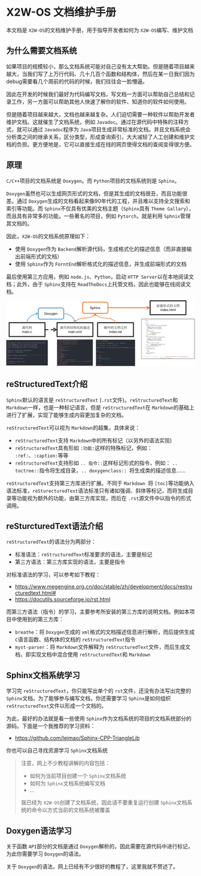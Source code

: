 # X2W-OS 文档维护手册

本文档是 `X2W-OS`的文档维护手册，用于指导开发者如何为 `X2W-OS`编写、维护文档


## 为什么需要文档系统

如果项目的规模较小，那么文档系统可能对自己没有太大帮助。但是随着项目越来越大，当我们写了上万行代码、几十几百个函数和结构体，然后在某一日我们因为debug需要看几个周前的代码的时候，我们往往会一脸懵逼。

因此在开发的时候我们最好为代码编写文档，写文档一方面可以帮助自己总结和记录工作，另一方面可以帮助其他人快速了解你的软件、知道你的软件如何使用。

但是随着项目越来越大，文档也越来越复杂。人们迫切需要一种软件以帮助开发者维护文档。这就催生了文档系统，例如 `Javadoc`。通过在源代码中特殊的注释方式，就可以通过 `Javadoc`程序为 `Java`项目生成非常标准的文档。并且文档系统会分析类之间的继承关系，区分类型，形成查询索引，大大减轻了人工创建和维护文档的负担。更方便地是，它可以直接生成在线的网页使得文档的查阅变得很方便。


## 原理

`C/C++`项目的文档系统是 `Doxygen`。而 `Python`项目的文档系统则是 `Sphinx`。

`Doxygen`虽然也可以生成网页形式的文档，但是其生成的文档很丑，而且功能很差。通过 `Doxygen`生成的文档看起来像90年代的工程，并且难以支持全文搜索和索引等功能。而 `Sphinx`不仅具有优美的文档主题（`Sphinx`具有 `Theme Gallary`），而且具有非常多的功能。一些著名的项目，例如 `Pytorch`，就是利用 `Sphnix`管理其文档的。

因此，`X2W-OS`的文档系统原理如下：

- 使用 `Doxygen`作为 `Backend`解析源代码，生成格式化的描述信息（而非直接输出前端形式的文档）
- 使用 `Sphinx`作为 `ForntEnd`解析格式化的描述信息，并生成前端形式的文档

最后使用第三方应用，例如 `node.js`、`Python`，启动 `HTTP Server`以在本地阅读文档；此外，由于 `Sphinx`支持在 `ReadTheDocs`上托管文档，因此也能够在线阅读文档。

![1680607479032](image/README/1680607479032.png "X2W-OS文档系统原理")



## reStructuredText介绍

`Sphinx`默认的语言是 `reStructuredText` (`.rst`文件)。`reStructuredText`和 `Markdown`一样，也是一种标记语言，但是 `reStructuredText`在 `Markdown`的基础上进行了扩展，实现了能够生成内容更加复杂的文档。

`reStructuredText`可以视为 `Markdown`的超集，具体来说：

- `reStructuredText`支持 `Markdown`中的所有标记（以另外的语法实现)
- `reStructuredText`具有形如 `:功能:`这样的特殊标记，例如： `:ref:`、`:caption:`等等
- `reStructuredText`支持形如 `.. 指令::`这样标记形式的指令，例如： `.. toctree::`指令将生成目录，`.. doxygenclass:: `将生成类的描述信息……

`reStructuredText`支持第三方库进行扩展。不同于 `Markdown `将 `[toc]`等功能纳入语法标准，`reSturecturedText`语法标准只有诸如强调、斜体等标记，而将生成目录等功能视为额外的功能，由第三方库实现，而后在 `.rst`源文件中以指令的形式调用。


## reSturcturedText语法介绍

`reStructuredText`的语法分为两部分：

- 标准语法：`reStructuredText`标准要求的语法，主要是标记
- 第三方语法：第三方库实现的语法，主要是指令

对标准语法的学习，可以参考如下教程：

- https://www.megengine.org.cn/doc/stable/zh/development/docs/restructuredtext.html#
- https://docutils.sourceforge.io/rst.html

而第三方语法（指令）的学习，主要参考所安装的第三方库的说明文档。例如本项目中使用到的第三方库：

- `breathe`：将 `Doxygen`生成的 `xml`格式的文档描述信息进行解析，而后提供生成 `C`语言函数、结构体的文档的 `reStructuredText`指令
- `myst-parser`：将 `Markdown`文件解释为 `reStructuredText`文件，而后生成文档，即实现文档中混合使用 `reStructuredText`和 `Markdown`


## Sphinx文档系统学习

学习完 `reStructuredText`，你只能写出单个的 `rst`文件，还没有办法写出完整的 `Sphinx`文档。为了能够参与编写文档，你还需要学习 `Sphinx`是如何组织 `reStructuredText`文件以形成一个文档的。

为此，最好的办法就是看一些使用 `Sphinx`作为文档系统的项目的文档系统部分的源码。下面是一个我推荐的学习资料：

- https://github.com/leimao/Sphinx-CPP-TriangleLib

你也可以自己寻找资源学习 `Sphinx`文档系统

> 注意，网上不少教程讲解的内容包括：
>
> - 如何为当前项目创建一个 `Sphinx`文档系统
> - 如何为 `Sphinx`文档系统编写文档
> - …
>
> 我已经为 `X2W-OS`创建了文档系统，因此请不要重复运行创建 `Sphinx`文档系统的命令以方式当前的文档系统被覆盖



## Doxygen语法学习

关于函数 `API`部分的文档是通过 `Doxygen`解析的，因此需要在源代码中进行标记，为此你需要学习 `Doxygen`的语法。

关于 `Doxygen`的语法，网上已经有不少很好的教程了，这里我就不赘述了。
